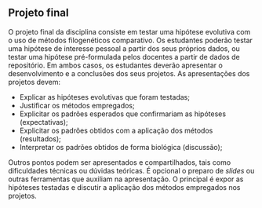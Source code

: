 ## Projeto final

O projeto final da disciplina consiste em testar uma hipótese evolutiva com o uso de métodos filogenéticos comparativo. Os estudantes poderão testar uma hipótese de interesse pessoal a partir dos seus próprios dados, ou testar uma hipótese pré-formulada pelos docentes a partir de dados de repositório. Em ambos casos, os estudantes deverão apresentar o desenvolvimento e a conclusões dos seus projetos. As apresentações dos projetos devem:

 - Explicar as hipóteses evolutivas que foram testadas;
 - Justificar os métodos empregados;
 - Explicitar os padrões esperados que confirmariam as hipóteses (expectativas);
 - Explicitar os padrões obtidos com a aplicação dos métodos (resultados);
 - Interpretar os padrões obtidos de forma biológica (discussão);

Outros pontos podem ser apresentados e compartilhados, tais como dificuldades técnicas ou dúvidas teóricas. É opcional o preparo de *slides* ou outras ferramentas que auxiliam na apresentação. O principal é expor as hipóteses testadas e discutir a aplicação dos métodos empregados nos projetos.
